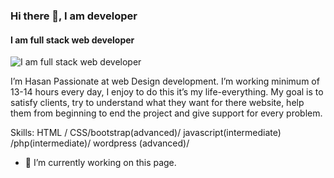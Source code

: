 ### Hi there 👋, I am developer
#### I am full stack web developer
![I am full stack web developer](https://developerhassan.me/wp-content/uploads/2021/10/247392268_582575352992399_2017557360667994863_n__1_-removebg-preview.png)

I’m Hasan Passionate at web Design development. I’m working minimum of 13-14 hours every day, I enjoy to do this it’s my life-everything. My goal is to satisfy clients, try to understand what they want for there website, help them from beginning to end the project and give support for every problem.

Skills:  HTML / CSS/bootstrap(advanced)/ javascript(intermediate) /php(intermediate)/ wordpress (advanced)/

- 🔭 I’m currently working on this page. 





